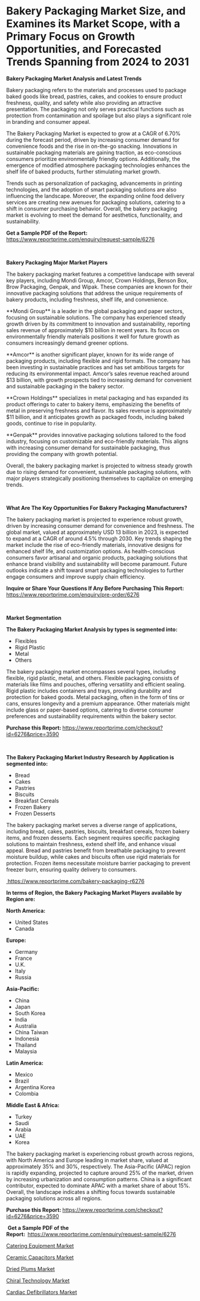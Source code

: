 <p><h1>Bakery Packaging Market Size, and Examines its Market Scope, with a Primary Focus on Growth Opportunities, and Forecasted Trends Spanning from 2024 to 2031</h1></p><p><strong>Bakery Packaging Market Analysis and Latest Trends</strong></p>
<p><p>Bakery packaging refers to the materials and processes used to package baked goods like bread, pastries, cakes, and cookies to ensure product freshness, quality, and safety while also providing an attractive presentation. The packaging not only serves practical functions such as protection from contamination and spoilage but also plays a significant role in branding and consumer appeal.</p><p>The Bakery Packaging Market is expected to grow at a CAGR of 6.70% during the forecast period, driven by increasing consumer demand for convenience foods and the rise in on-the-go snacking. Innovations in sustainable packaging materials are gaining traction, as eco-conscious consumers prioritize environmentally friendly options. Additionally, the emergence of modified atmosphere packaging technologies enhances the shelf life of baked products, further stimulating market growth. </p><p>Trends such as personalization of packaging, advancements in printing technologies, and the adoption of smart packaging solutions are also influencing the landscape. Moreover, the expanding online food delivery services are creating new avenues for packaging solutions, catering to a shift in consumer purchasing behavior. Overall, the bakery packaging market is evolving to meet the demand for aesthetics, functionality, and sustainability.</p></p>
<p><strong>Get a Sample PDF of the Report:&nbsp;</strong> <a href="https://www.reportprime.com/enquiry/request-sample/6276?utm_campaign=1766&utm_medium=2&utm_source=Github&utm_content=ia&utm_term=24122024&utm_id=bakery-packaging">https://www.reportprime.com/enquiry/request-sample/6276</a></p>
<p>&nbsp;</p>
<p><strong>Bakery Packaging Major Market Players</strong></p>
<p><p>The bakery packaging market features a competitive landscape with several key players, including Mondi Group, Amcor, Crown Holdings, Benson Box, Brow Packaging, Genpak, and Wipak. These companies are known for their innovative packaging solutions that address the unique requirements of bakery products, including freshness, shelf life, and convenience.</p><p>**Mondi Group** is a leader in the global packaging and paper sectors, focusing on sustainable solutions. The company has experienced steady growth driven by its commitment to innovation and sustainability, reporting sales revenue of approximately $10 billion in recent years. Its focus on environmentally friendly materials positions it well for future growth as consumers increasingly demand greener options.</p><p>**Amcor** is another significant player, known for its wide range of packaging products, including flexible and rigid formats. The company has been investing in sustainable practices and has set ambitious targets for reducing its environmental impact. Amcor’s sales revenue reached around $13 billion, with growth prospects tied to increasing demand for convenient and sustainable packaging in the bakery sector.</p><p>**Crown Holdings** specializes in metal packaging and has expanded its product offerings to cater to bakery items, emphasizing the benefits of metal in preserving freshness and flavor. Its sales revenue is approximately $11 billion, and it anticipates growth as packaged foods, including baked goods, continue to rise in popularity.</p><p>**Genpak** provides innovative packaging solutions tailored to the food industry, focusing on customizable and eco-friendly materials. This aligns with increasing consumer demand for sustainable packaging, thus providing the company with growth potential.</p><p>Overall, the bakery packaging market is projected to witness steady growth due to rising demand for convenient, sustainable packaging solutions, with major players strategically positioning themselves to capitalize on emerging trends.</p></p>
<p>&nbsp;</p>
<p><strong>What Are The Key Opportunities For Bakery Packaging Manufacturers?</strong></p>
<p><p>The bakery packaging market is projected to experience robust growth, driven by increasing consumer demand for convenience and freshness. The global market, valued at approximately USD 13 billion in 2023, is expected to expand at a CAGR of around 4.5% through 2030. Key trends shaping the market include the rise of eco-friendly materials, innovative designs for enhanced shelf life, and customization options. As health-conscious consumers favor artisanal and organic products, packaging solutions that enhance brand visibility and sustainability will become paramount. Future outlooks indicate a shift toward smart packaging technologies to further engage consumers and improve supply chain efficiency.</p></p>
<p><strong>Inquire or Share Your Questions If Any Before Purchasing This Report:</strong> <a href="https://www.reportprime.com/enquiry/pre-order/6276?utm_campaign=1766&utm_medium=2&utm_source=Github&utm_content=ia&utm_term=24122024&utm_id=bakery-packaging">https://www.reportprime.com/enquiry/pre-order/6276</a></p>
<p>&nbsp;</p>
<p><strong>Market Segmentation</strong></p>
<p><strong>The Bakery Packaging Market Analysis by types is segmented into:</strong></p>
<p><ul><li>Flexibles</li><li>Rigid Plastic</li><li>Metal</li><li>Others</li></ul></p>
<p><p>The bakery packaging market encompasses several types, including flexible, rigid plastic, metal, and others. Flexible packaging consists of materials like films and pouches, offering versatility and efficient sealing. Rigid plastic includes containers and trays, providing durability and protection for baked goods. Metal packaging, often in the form of tins or cans, ensures longevity and a premium appearance. Other materials might include glass or paper-based options, catering to diverse consumer preferences and sustainability requirements within the bakery sector.</p></p>
<p><strong>Purchase this Report:&nbsp;</strong><a href="https://www.reportprime.com/checkout?id=6276&price=3590&utm_campaign=1766&utm_medium=2&utm_source=Github&utm_content=ia&utm_term=24122024&utm_id=bakery-packaging">https://www.reportprime.com/checkout?id=6276&price=3590</a></p>
<p>&nbsp;</p>
<p><strong>The Bakery Packaging Market Industry Research by Application is segmented into:</strong></p>
<p><ul><li>Bread</li><li>Cakes</li><li>Pastries</li><li>Biscuits</li><li>Breakfast Cereals</li><li>Frozen Bakery</li><li>Frozen Desserts</li></ul></p>
<p><p>The bakery packaging market serves a diverse range of applications, including bread, cakes, pastries, biscuits, breakfast cereals, frozen bakery items, and frozen desserts. Each segment requires specific packaging solutions to maintain freshness, extend shelf life, and enhance visual appeal. Bread and pastries benefit from breathable packaging to prevent moisture buildup, while cakes and biscuits often use rigid materials for protection. Frozen items necessitate moisture barrier packaging to prevent freezer burn, ensuring quality delivery to consumers.</p></p>
<p><a href="https://www.reportprime.com/bakery-packaging-r6276?utm_campaign=1766&utm_medium=2&utm_source=Github&utm_content=ia&utm_term=24122024&utm_id=bakery-packaging">&nbsp;https://www.reportprime.com/bakery-packaging-r6276</a></p>
<p><strong>In terms of Region, the Bakery Packaging Market Players available by Region are:</strong></p>
<p>
    <p> <strong> North America: </strong>
        <ul>
            <li>United States</li>
            <li>Canada</li>
        </ul>
        </p> 
    <p> <strong> Europe: </strong>
        <ul>
            <li>Germany</li>
            <li>France</li>
            <li>U.K.</li>
            <li>Italy</li>
            <li>Russia</li>
        </ul>
        </p> 
    <p> <strong> Asia-Pacific: </strong>
        <ul>
            <li>China</li>
            <li>Japan</li>
            <li>South Korea</li>
            <li>India</li>
            <li>Australia</li>
            <li>China Taiwan</li>
            <li>Indonesia</li>
            <li>Thailand</li>
            <li>Malaysia</li>
        </ul>
        </p> 
    <p> <strong> Latin America: </strong>
        <ul>
            <li>Mexico</li>
            <li>Brazil</li>
            <li>Argentina Korea</li>
            <li>Colombia</li>
        </ul>
        </p> 
    <p> <strong> Middle East & Africa: </strong>
        <ul>
            <li>Turkey</li>
            <li>Saudi</li>
            <li>Arabia</li>
            <li>UAE</li>
            <li>Korea</li>
        </ul>
    </p>
    </p>
<p><p>The bakery packaging market is experiencing robust growth across regions, with North America and Europe leading in market share, valued at approximately 35% and 30%, respectively. The Asia-Pacific (APAC) region is rapidly expanding, projected to capture around 25% of the market, driven by increasing urbanization and consumption patterns. China is a significant contributor, expected to dominate APAC with a market share of about 15%. Overall, the landscape indicates a shifting focus towards sustainable packaging solutions across all regions.</p></p>
<p><strong>Purchase this Report: </strong><a href="https://www.reportprime.com/checkout?id=6276&price=3590&utm_campaign=1766&utm_medium=2&utm_source=Github&utm_content=ia&utm_term=24122024&utm_id=bakery-packaging">https://www.reportprime.com/checkout?id=6276&price=3590</a></p>
<p>&nbsp;<strong>Get a Sample PDF of the Report:&nbsp;&nbsp;</strong><a href="https://www.reportprime.com/enquiry/request-sample/6276?utm_campaign=1766&utm_medium=2&utm_source=Github&utm_content=ia&utm_term=24122024&utm_id=bakery-packaging">https://www.reportprime.com/enquiry/request-sample/6276</a></p>
<p><strong></strong></p>
<p><p><a href="https://www.linkedin.com/pulse/in-depth-catering-equipment-market-analysis-examining-rkhee?utm_campaign=1766&utm_medium=2&utm_source=Github&utm_content=ia&utm_term=24122024&utm_id=bakery-packaging">Catering Equipment Market</a></p><p><a href="https://www.linkedin.com/pulse/competitive-landscape-ceramic-capacitors-market-strong-growth-qafie?utm_campaign=1766&utm_medium=2&utm_source=Github&utm_content=ia&utm_term=24122024&utm_id=bakery-packaging">Ceramic Capacitors Market</a></p><p><a href="https://github.com/willjis/Market-Research-Report-List-1/blob/main/dried-plums-market.md?utm_campaign=1766&utm_medium=2&utm_source=Github&utm_content=ia&utm_term=24122024&utm_id=bakery-packaging">Dried Plums Market</a></p><p><a href="https://www.linkedin.com/pulse/impressive-global-chiral-technology-market-size-set-soar-75-cagr-8aqjc?utm_campaign=1766&utm_medium=2&utm_source=Github&utm_content=ia&utm_term=24122024&utm_id=bakery-packaging">Chiral Technology Market</a></p><p><a href="https://www.linkedin.com/pulse/global-cardiac-defibrillators-market-focus-application-end-use-nr5pc?utm_campaign=1766&utm_medium=2&utm_source=Github&utm_content=ia&utm_term=24122024&utm_id=bakery-packaging">Cardiac Defibrillators Market</a></p></p>